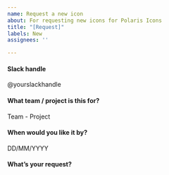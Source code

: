 ```yaml
---
name: Request a new icon
about: For requesting new icons for Polaris Icons
title: "[Request]"
labels: New
assignees: ''

---
```


<!--
  Please follow this template to request a new icon. First check
  Abstract or http://polaris-icons.shopifycloud.com to see if the icon 
  you need already exists.

  Any questions? https://vault.shopify.com/Polaris-icon-creation-guidelines
  or #polaris-icons on Slack
-->

#### Slack handle
@yourslackhandle

#### What team / project is this for?
Team - Project

#### When would you like it by?
DD/MM/YYYY

#### What’s your request?
<!-- 
  Please include any relevant images, size requirements 
  (major/minor), and any additional context.
-->
